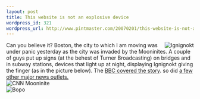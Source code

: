 ```yaml
--- 
layout: post
title: This website is not an explosive device
wordpress_id: 321
wordpress_url: http://www.pintmaster.com/20070201/this-website-is-not-an-explosive-device/
---
```

<img id="image318" align="right" src="http://www.pintmaster.com/wp-content/uploads/2007/02/ignignot.thumbnail.jpg" alt="Ignignokt" />Can you believe it? Boston, the city to which I am moving was under panic yesterday as the city was invaded by the Mooninites. A couple of guys put up signs (at the behest of Turner Broadcasting) on bridges and in subway stations, devices that light up at night, displaying Ignignokt giving the finger (as in the picture below). The <a href="http://news.bbc.co.uk/2/hi/americas/6322307.stm">BBC covered the story</a>. so did <a href="http://news.google.com/news?hl=en&ned=&q=mooninites&btnG=Search+News">a few other major news outlets.</a><br />
<img id="image319" src="http://www.pintmaster.com/wp-content/uploads/2007/02/mooninite.jpg" alt="CNN Mooninite" /><br />
<img id="image320" src="http://www.pintmaster.com/wp-content/uploads/2007/02/xl.jpg" alt="Bopo" /><br />
<object width="425" height="350"><param name="movie" value="http://www.youtube.com/v/Shy6pmnDSmM"></param><param name="wmode" value="transparent"></param><embed src="http://www.youtube.com/v/Shy6pmnDSmM" type="application/x-shockwave-flash" wmode="transparent" width="425" height="350"></embed></object>

